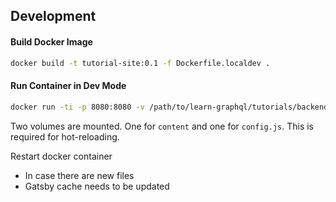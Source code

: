 ## Development

#### Build Docker Image

```bash
docker build -t tutorial-site:0.1 -f Dockerfile.localdev .
```

#### Run Container in Dev Mode

```bash
docker run -ti -p 8080:8080 -v /path/to/learn-graphql/tutorials/backend/hasura/tutorial-site-zh/content:/gatsby-gitbook-starter/content -v /path/to/learn-graphql/tutorials/backend/hasura/tutorial-site-zh/config.js:/gatsby-gitbook-starter/config.js tutorial-site:0.1
```

Two volumes are mounted. One for `content` and one for `config.js`. This is required for hot-reloading.

Restart docker container

- In case there are new files
- Gatsby cache needs to be updated
